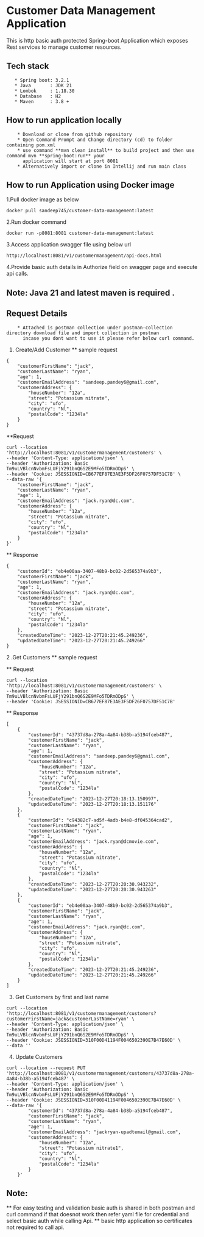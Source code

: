 # Customer Data Management Application

This is http basic auth protected Spring-boot Application which exposes Rest services to manage customer resources.

## Tech stack

       * Spring boot: 3.2.1
       * Java       : JDK 21
       * Lombok     : 1.18.30
       * Database   : H2
       * Maven      : 3.8 +

## How to run application locally

        * Download or clone from github repository
        * Open Command Prompt and Change directory (cd) to folder containing pom.xml
        * use command **mvn clean install** to build project and then use command mvn **spring-boot:run** your
          application will start at port 8081
        * Alternatively import or clone in Intellij and run main class

## How to run Application using Docker image

1.Pull docker image as below

```
docker pull sandeep745/customer-data-management:latest

```

2.Run docker command

   ```
docker run -p8081:8081 customer-data-management:latest

```

3.Access application swagger file using below url

```
http://localhost:8081/v1/customermanagement/api-docs.html
```

4.Provide basic auth details in Authorize field on swagger page and execute api calls.

## Note: Java 21 and latest maven is required .

## Request Details

        * Attached is postman collection under postman-collection directory download file and import collection in postman 
          incase you dont want to use it please refer below curl command.


1. Create/Add Customer
   ** sample request

```
{
    "customerFirstName": "jack",
    "customerLastName": "ryan",
    "age": 1,
    "customerEmailAddress": "sandeep.pandey6@gmail.com",
    "customerAddress": {
        "houseNumber": "12a",
        "street": "Potassium nitrate",
        "city": "ufo",
        "country": "Nl",
        "postalCode": "1234la"
    }
}
```

**Request

```
curl --location 'http://localhost:8081/v1/customermanagement/customers' \
--header 'Content-Type: application/json' \
--header 'Authorization: Basic Tm9uLVBlcnNvbmFsLUFjY291bnQ6S2E9MFo5TDRmODpS' \
--header 'Cookie: JSESSIONID=CB677EF87E3AE3F5DF26F0757DF51C7B' \
--data-raw '{
    "customerFirstName": "jack",
    "customerLastName": "ryan",
    "age": 1,
    "customerEmailAddress": "jack.ryan@dc.com",
    "customerAddress": {
        "houseNumber": "12a",
        "street": "Potassium nitrate",
        "city": "ufo",
        "country": "Nl",
        "postalCode": "1234la"
    }
}'
```

** Response

```
{
    "customerId": "eb4e00aa-3407-48b9-bc02-2d565374a9b3",
    "customerFirstName": "jack",
    "customerLastName": "ryan",
    "age": 1,
    "customerEmailAddress": "jack.ryan@dc.com",
    "customerAddress": {
        "houseNumber": "12a",
        "street": "Potassium nitrate",
        "city": "ufo",
        "country": "Nl",
        "postalCode": "1234la"
    },
    "createdDateTime": "2023-12-27T20:21:45.249236",
    "updatedDateTime": "2023-12-27T20:21:45.249266"
}
```

2 .Get Customers
** sample request

** Request

```
curl --location 'http://localhost:8081/v1/customermanagement/customers' \
--header 'Authorization: Basic Tm9uLVBlcnNvbmFsLUFjY291bnQ6S2E9MFo5TDRmODpS' \
--header 'Cookie: JSESSIONID=CB677EF87E3AE3F5DF26F0757DF51C7B'
```

** Response

```
[
    {
        "customerId": "43737d8a-278a-4a84-b38b-a5194fceb487",
        "customerFirstName": "jack",
        "customerLastName": "ryan",
        "age": 1,
        "customerEmailAddress": "sandeep.pandey6@gmail.com",
        "customerAddress": {
            "houseNumber": "12a",
            "street": "Potassium nitrate",
            "city": "ufo",
            "country": "Nl",
            "postalCode": "1234la"
        },
        "createdDateTime": "2023-12-27T20:18:13.150997",
        "updatedDateTime": "2023-12-27T20:18:13.151176"
    },
    {
        "customerId": "c94382c7-ad5f-4adb-b4e8-df045364cad2",
        "customerFirstName": "jack",
        "customerLastName": "ryan",
        "age": 1,
        "customerEmailAddress": "jack.ryan@dcmovie.com",
        "customerAddress": {
            "houseNumber": "12a",
            "street": "Potassium nitrate",
            "city": "ufo",
            "country": "Nl",
            "postalCode": "1234la"
        },
        "createdDateTime": "2023-12-27T20:20:30.943232",
        "updatedDateTime": "2023-12-27T20:20:30.943263"
    },
    {
        "customerId": "eb4e00aa-3407-48b9-bc02-2d565374a9b3",
        "customerFirstName": "jack",
        "customerLastName": "ryan",
        "age": 1,
        "customerEmailAddress": "jack.ryan@dc.com",
        "customerAddress": {
            "houseNumber": "12a",
            "street": "Potassium nitrate",
            "city": "ufo",
            "country": "Nl",
            "postalCode": "1234la"
        },
        "createdDateTime": "2023-12-27T20:21:45.249236",
        "updatedDateTime": "2023-12-27T20:21:45.249266"
    }
]
```

3. Get Customers by first and last name

```
curl --location 'http://localhost:8081/v1/customermanagement/customers?customerFirstName=jack&customerLastName=ryan' \
--header 'Content-Type: application/json' \
--header 'Authorization: Basic Tm9uLVBlcnNvbmFsLUFjY291bnQ6S2E9MFo5TDRmODpS' \
--header 'Cookie: JSESSIONID=310F00D41194F0046502390E7B47E60D' \
--data ''
```

4. Update Customers

```
curl --location --request PUT 'http://localhost:8081/v1/customermanagement/customers/43737d8a-278a-4a84-b38b-a5194fceb487' \
--header 'Content-Type: application/json' \
--header 'Authorization: Basic Tm9uLVBlcnNvbmFsLUFjY291bnQ6S2E9MFo5TDRmODpS' \
--header 'Cookie: JSESSIONID=310F00D41194F0046502390E7B47E60D' \
--data-raw '{
        "customerId": "43737d8a-278a-4a84-b38b-a5194fceb487",
        "customerFirstName": "jack",
        "customerLastName": "ryan",
        "age": 1,
        "customerEmailAddress": "jackryan-upadtemail@gmail.com",
        "customerAddress": {
            "houseNumber": "12a",
            "street": "Potassium nitrate1",
            "city": "ufo",
            "country": "Nl",
            "postalCode": "1234la"
        }
    }'
```

## Note:

** For easy testing and validation basic auth is shared in both postman and curl command if that doesnot work then refer
yaml file for credential and select basic auth while calling Api.
** basic http application so certificates not required to call api.
